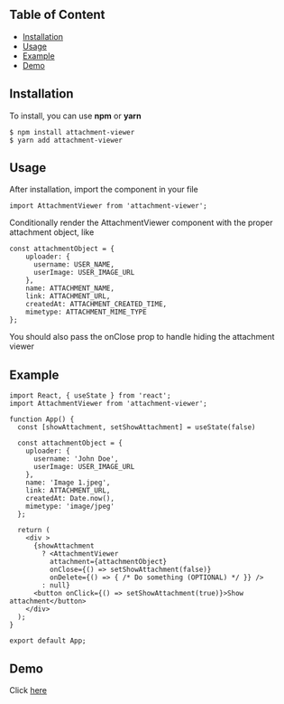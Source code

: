 ## Table of Content

* [Installation](#installation)
* [Usage](#usage)
* [Example](#example)
* [Demo](#demo)

## Installation

To install, you can use **npm** or **yarn**
```
$ npm install attachment-viewer
$ yarn add attachment-viewer
```

## Usage
After installation, import the component in your file
```
import AttachmentViewer from 'attachment-viewer';
```

Conditionally render the AttachmentViewer component with the proper attachment object, like
```
const attachmentObject = {
    uploader: {
      username: USER_NAME,
      userImage: USER_IMAGE_URL
    },
    name: ATTACHMENT_NAME,
    link: ATTACHMENT_URL,
    createdAt: ATTACHMENT_CREATED_TIME,
    mimetype: ATTACHMENT_MIME_TYPE
};
```
You should also pass the onClose prop to handle hiding the attachment viewer

## Example
```
import React, { useState } from 'react';
import AttachmentViewer from 'attachment-viewer';

function App() {
  const [showAttachment, setShowAttachment] = useState(false)

  const attachmentObject = {
    uploader: {
      username: 'John Doe',
      userImage: USER_IMAGE_URL
    },
    name: 'Image 1.jpeg',
    link: ATTACHMENT_URL,
    createdAt: Date.now(),
    mimetype: 'image/jpeg'
  };

  return (
    <div >
      {showAttachment
        ? <AttachmentViewer
          attachment={attachmentObject}
          onClose={() => setShowAttachment(false)}
          onDelete={() => { /* Do something (OPTIONAL) */ }} />
        : null}
      <button onClick={() => setShowAttachment(true)}>Show attachment</button>
    </div>
  );
}

export default App;
```
## Demo

Click [here](https://ahmed067abdullah.github.io/attachment-viewer-React/)